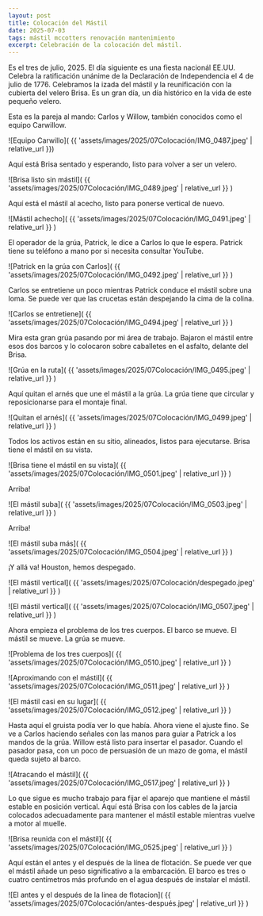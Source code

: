 ```yaml
---
layout: post
title: Colocación del Mástil
date: 2025-07-03
tags: mástil mccotters renovación mantenimiento
excerpt: Celebración de la colocación del mástil.
---
```


Es el tres de julio, 2025. El día siguiente es una fiesta nacionál EE.UU.
Celebra la ratificación unánime de la Declaración de Independencia el 4 de
julio de 1776.  Celebramos la izada del mástil y la reunificación con la
cubierta del velero Brisa. Es un gran día, un día histórico en la vida de este
pequeño velero.

Esta es la pareja al mando: Carlos y Willow, también conocidos como el equipo
Carwillow.

![Equipo Carwillo]( {{ 'assets/images/2025/07Colocación/IMG_0487.jpeg' |
relative_url }})

Aquí está Brisa sentado y esperando, listo para volver a ser un velero.

![Brisa listo sin mástil](
  {{ 'assets/images/2025/07Colocación/IMG_0489.jpeg' | relative_url }}
)

Aquí está el mástil al acecho, listo para ponerse vertical de nuevo.

![Mástil achecho](
  {{ 'assets/images/2025/07Colocación/IMG_0491.jpeg' | relative_url }}
)

El operador de la grúa, Patrick, le dice a Carlos lo que le espera. Patrick
tiene su teléfono a mano por si necesita consultar YouTube.

![Patrick en la grúa con Carlos](
  {{ 'assets/images/2025/07Colocación/IMG_0492.jpeg' | relative_url }}
)

Carlos se entretiene un poco mientras Patrick conduce el mástil sobre una loma.
Se puede ver que las crucetas están despejando la cima de la colina.

![Carlos se entretiene](
  {{ 'assets/images/2025/07Colocación/IMG_0494.jpeg' | relative_url }}
)

Mira esta gran grúa pasando por mi área de trabajo. Bajaron el mástil entre
esos dos barcos y lo colocaron sobre caballetes en el asfalto, delante del
Brisa.

![Grúa en la ruta](
  {{ 'assets/images/2025/07Colocación/IMG_0495.jpeg' | relative_url }}
)

Aquí quitan el arnés que une el mástil a la grúa. La grúa tiene que
circular y reposicionarse para el montaje final.

![Quitan el arnés](
  {{ 'assets/images/2025/07Colocación/IMG_0499.jpeg' | relative_url }}
)

Todos los activos están en su sitio, alineados, listos para ejecutarse.
Brisa tiene el mástil en su vista.

![Brisa tiene el mástil en su vista](
  {{ 'assets/images/2025/07Colocación/IMG_0501.jpeg' | relative_url }}
)

Arriba!

![El mástil suba](
  {{ 'assets/images/2025/07Colocación/IMG_0503.jpeg' | relative_url }}
)

Arriba!

![El mástil suba más](
  {{ 'assets/images/2025/07Colocación/IMG_0504.jpeg' | relative_url }}
)

¡Y allá va! Houston, hemos despegado.

![El mástil vertical](
  {{ 'assets/images/2025/07Colocación/despegado.jpeg' | relative_url }}
)

![El mástil vertical](
  {{ 'assets/images/2025/07Colocación/IMG_0507.jpeg' | relative_url }}
)

Ahora empieza el problema de los tres cuerpos. El barco se mueve. El mástil se
mueve. La grúa se mueve.

![Problema de los tres cuerpos](
  {{ 'assets/images/2025/07Colocación/IMG_0510.jpeg' | relative_url }}
)

![Aproximando con el mástil](
  {{ 'assets/images/2025/07Colocación/IMG_0511.jpeg' | relative_url }}
)

![El mástil casi en su lugar](
  {{ 'assets/images/2025/07Colocación/IMG_0512.jpeg' | relative_url }}
)

Hasta aquí el gruista podía ver lo que había. Ahora viene el ajuste fino. Se ve
a Carlos haciendo señales con las manos para guiar a Patrick a los mandos de la
grúa. Willow está listo para insertar el pasador. Cuando el pasador pasa, con
un poco de persuasión de un mazo de goma, el mástil queda sujeto al barco.

![Atracando el mástil](
  {{ 'assets/images/2025/07Colocación/IMG_0517.jpeg' | relative_url }}
)

Lo que sigue es mucho trabajo para fijar el aparejo que mantiene el mástil
estable en posición vertical. Aquí está Brisa con los cables de la jarcia
colocados adecuadamente para mantener el mástil estable mientras vuelve a motor
al muelle.

![Brisa reunida con el mástil](
  {{ 'assets/images/2025/07Colocación/IMG_0525.jpeg' | relative_url }}
)

Aquí están el antes y el después de la línea de flotación. Se puede ver que el
mástil añade un peso significativo a la embarcación. El barco es tres o cuatro
centímetros más profundo en el agua después de instalar el mástil.

![El antes y el después de la linea de flotacion](
  {{ 'assets/images/2025/07Colocación/antes-después.jpeg' | relative_url }}
)

